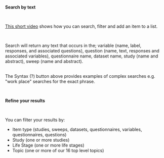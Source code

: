 <p><b>Search by text</b></p>
 <br>
<p><a href="https://www.youtube.com/embed/rptsqjxBCoo?si=YkJRmx2qSKU5sS-d" target="_blank">This short video</a> shows how you can search, filter and add an item to a list.</p>
 <br>
<p>Search will return any text that occurs in the; variable (name, label, responses, and associated questions), question (name, text, responses and associated variables), questionnaire name, dataset name, study (name and abstract), sweep (name and abstract). </p>

 <br>
The Syntax (?) button above provides examples of complex searches e.g. "work place" searches for the exact phrase.<p></p>

 <br>
<p><b>Refine your results</b></p>
 <br>
<p>You can filter your results by:</p>
<ul>
	<li>Item type (studies, sweeps, datasets, questionnaires, variables, questionnaires, questions)</li>
	<li>Study (one or more studies)</li>
	<li>Life Stage (one or more life stages)</li>
	<li>Topic (one or more of our 16 top level topics)</li>
</ul>

